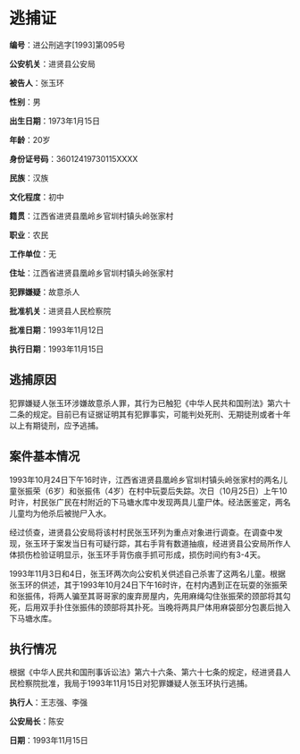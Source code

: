 # 逃捕证

**编号**：进公刑逃字[1993]第095号

**公安机关**：进贤县公安局

**被告人**：张玉环

**性别**：男

**出生日期**：1973年1月15日

**年龄**：20岁

**身份证号码**：36012419730115XXXX

**民族**：汉族

**文化程度**：初中

**籍贯**：江西省进贤县凰岭乡官圳村镇头岭张家村

**职业**：农民

**工作单位**：无

**住址**：江西省进贤县凰岭乡官圳村镇头岭张家村

**犯罪嫌疑**：故意杀人

**批准机关**：进贤县人民检察院

**批准日期**：1993年11月12日

**执行日期**：1993年11月15日

## 逃捕原因

犯罪嫌疑人张玉环涉嫌故意杀人罪，其行为已触犯《中华人民共和国刑法》第六十二条的规定。目前已有证据证明其有犯罪事实，可能判处死刑、无期徒刑或者十年以上有期徒刑，应予逃捕。

## 案件基本情况

1993年10月24日下午16时许，江西省进贤县凰岭乡官圳村镇头岭张家村的两名儿童张振荣（6岁）和张振伟（4岁）在村中玩耍后失踪。次日（10月25日）上午10时许，村民张广民在村附近的下马塘水库中发现两具儿童尸体。经法医鉴定，两名儿童均为他杀后被抛尸入水。

经过侦查，进贤县公安局将该村村民张玉环列为重点对象进行调查。在调查中发现，张玉环于案发当日有可疑行踪，其右手背有数道抽痕，经进贤县公安局所作人体损伤检验证明显示，张玉环手背伤痕手抓可形成，损伤时间约有3-4天。

1993年11月3日和4日，张玉环两次向公安机关供述自己杀害了这两名儿童。根据张玉环的供述，其于1993年10月24日下午16时许，在村内遇到正在玩耍的张振荣和张振伟，将两人骗至其哥哥家的废弃房屋内，先用麻绳勾住张振荣的颈部将其勾死，后用双手扑住张振伟的颈部将其扑死。当晚将两具尸体用麻袋部分包裹后抛入下马塘水库。

## 执行情况

根据《中华人民共和国刑事诉讼法》第六十六条、第六十七条的规定，经进贤县人民检察院批准，我局于1993年11月15日对犯罪嫌疑人张玉环执行逃捕。

**执行人**：王志强、李强

**公安局长**：陈安

**日期**：1993年11月15日